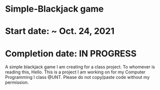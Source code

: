 # Simple-Blackjack game
# Start date: ~ Oct. 24, 2021
# Completion date: IN PROGRESS
A simple blackjack game I am creating for a class project.
To whomever is reading this,
Hello. This is a project I am working on for my Computer Programming I class @UNT. 
Please do not copy/paste code without my permission.
